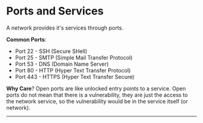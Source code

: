 # Ports and Services

A network provides it's services through ports.

**Common Ports**:
- Port 22 - SSH (Secure SHell)
- Port 25 - SMTP (Simple Mail Transfer Protocol)
- Port 53 - DNS (Domain Name Server)
- Port 80 - HTTP (Hyper Text Transfer Protocol)
- Port 443 - HTTPS (Hyper Text Transfer Secure)

**Why Care**?
Open ports are like unlocked entry points to a service.
Open ports do not mean that there is a vulnerability, they are just the access to the network service, so the vulnerability would be in the service itself (or network).

---
